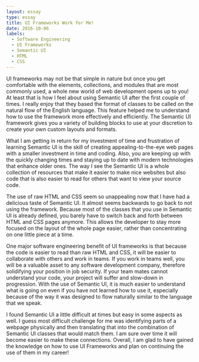 ```yaml
---
layout: essay
type: essay
title: UI Frameworks Work for Me!
date: 2016-10-06
labels:
  - Software Engineering
  - UI Frameworks
  - Semantic UI
  - HTML
  - CSS
---
```


<!-- <img class="ui fluid image" src="http://courses.ics.hawaii.edu/ics314f16/morea/ui-frameworks/experience-islandsnow.png"> -->

  UI frameworks may not be that simple in nature but once you get comfortable with the elements, collections, and modules that are most commonly used, a whole new world of web development opens up to you!  At least that is how I feel about using Semantic UI after the first couple of times.  I really enjoy that they based the format of classes to be called on the natural flow of the English language.  This feature helped me to understand how to use the framework more effectively and efficiently.  The Semantic UI framework gives you a variety of building blocks to use at your discretion to create your own custom layouts and formats.
  
  
  What I am getting in return for my investment of time and frustration of learning Semantic UI is the skill of creating appealing-to-the-eye web pages with a smaller investment in time and coding.  Also, you are keeping up with the quickly changing times and staying up to date with modern technologies that enhance older ones.  The way I see the Semantic UI is a whole collection of resources that make it easier to make nice websites but also code that is also easier to read for others that want to view your source code.  
    
  The use of raw HTML and CSS seem so unappealing now that I have had a delicious taste of Semantic UI.  It almost seems backwards to go back to not using the framework.  Because most of the classes that you use in Semantic UI is already defined, you barely have to switch back and forth between HTML and CSS pages anymore.  This allows the developer to stay more focused on the layout of the whole page easier, rather than concentrating on one little piece at a time.  
  
  One major software engineering benefit of UI frameworks is that because the code is easier to read than raw HTML and CSS, it will be easier to collaborate with others and work in teams.  If you work in teams well, you will be a valuable asset to any software development company, therefore solidifying your position in job security.  If your team mates cannot understand your code, your project will suffer and slow-down in progression.  With the use of Semantic UI, it is much easier to understand what is going on even if you have not learned how to use it, especially because of the way it was designed to flow naturally similar to the language that we speak.
  
  I found Semantic UI a little difficult at times but easy in some aspects as well.  I guess most difficult challenge for me was identifying parts of a webpage physically and then translating that into the combination of Semantic UI classes that would match them.  I am sure over time it will become easier to make these connections.  Overall, I am glad to have gained the knowledge on how to use UI Frameworks and plan on continuing the use of them in my career!
